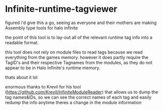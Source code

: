 # Infinite-runtime-tagviewer

figured i'd give this a go, seeing as everyone and their mothers are making Assembly type tools for halo infinite


the point of this tool is to lay-out all of the relevant *runtime* tag info into a readable format.

this tool does not rely on module files to read tags because we read everything from the games memory.
however it does partly require the TagID's and their respective Tagnames from the modules, as they do not appear to be in Halo Infinite's runtime memory.

thats about it lol

enormous thanks to Krevil for his tool (https://github.com/Krevil/InfiniteModuleReader) that allows us to dump the tag names&IDs, so we can see the correct names of each tag and easily redump the info anytime theres a change in the module information
